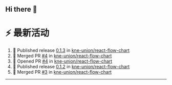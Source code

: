 ## Hi there 👋

<!--

**Here are some ideas to get you started:**

🙋‍♀️ A short introduction - what is your organization all about?
🌈 Contribution guidelines - how can the community get involved?
👩‍💻 Useful resources - where can the community find your docs? Is there anything else the community should know?
🍿 Fun facts - what does your team eat for breakfast?
🧙 Remember, you can do mighty things with the power of [Markdown](https://docs.github.com/github/writing-on-github/getting-started-with-writing-and-formatting-on-github/basic-writing-and-formatting-syntax)
-->


# ⚡ 最新活动

<!--START_SECTION:activity-->
1. 🚀 Published release [0.1.3](https://github.com/kne-union/react-flow-chart/releases/tag/0.1.3) in [kne-union/react-flow-chart](https://github.com/kne-union/react-flow-chart)
2. 🎉 Merged PR [#4](https://github.com/kne-union/react-flow-chart/pull/4) in [kne-union/react-flow-chart](https://github.com/kne-union/react-flow-chart)
3. 💪 Opened PR [#4](https://github.com/kne-union/react-flow-chart/pull/4) in [kne-union/react-flow-chart](https://github.com/kne-union/react-flow-chart)
4. 🚀 Published release [0.1.2](https://github.com/kne-union/react-flow-chart/releases/tag/0.1.2) in [kne-union/react-flow-chart](https://github.com/kne-union/react-flow-chart)
5. 🎉 Merged PR [#3](https://github.com/kne-union/react-flow-chart/pull/3) in [kne-union/react-flow-chart](https://github.com/kne-union/react-flow-chart)
<!--END_SECTION:activity-->

---
